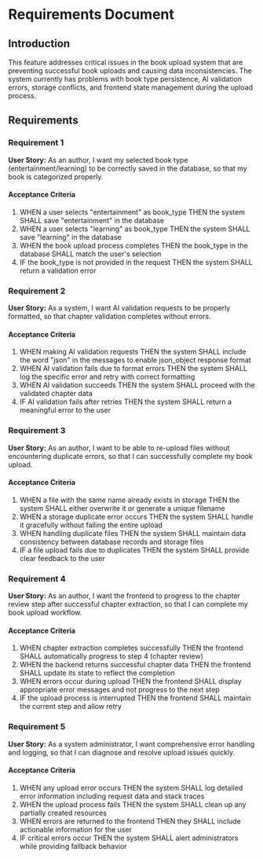 # Requirements Document

## Introduction

This feature addresses critical issues in the book upload system that are preventing successful book uploads and causing data inconsistencies. The system currently has problems with book type persistence, AI validation errors, storage conflicts, and frontend state management during the upload process.

## Requirements

### Requirement 1

**User Story:** As an author, I want my selected book type (entertainment/learning) to be correctly saved in the database, so that my book is categorized properly.

#### Acceptance Criteria

1. WHEN a user selects "entertainment" as book_type THEN the system SHALL save "entertainment" in the database
2. WHEN a user selects "learning" as book_type THEN the system SHALL save "learning" in the database
3. WHEN the book upload process completes THEN the book_type in the database SHALL match the user's selection
4. IF the book_type is not provided in the request THEN the system SHALL return a validation error

### Requirement 2

**User Story:** As a system, I want AI validation requests to be properly formatted, so that chapter validation completes without errors.

#### Acceptance Criteria

1. WHEN making AI validation requests THEN the system SHALL include the word "json" in the messages to enable json_object response format
2. WHEN AI validation fails due to format errors THEN the system SHALL log the specific error and retry with correct formatting
3. WHEN AI validation succeeds THEN the system SHALL proceed with the validated chapter data
4. IF AI validation fails after retries THEN the system SHALL return a meaningful error to the user

### Requirement 3

**User Story:** As an author, I want to be able to re-upload files without encountering duplicate errors, so that I can successfully complete my book upload.

#### Acceptance Criteria

1. WHEN a file with the same name already exists in storage THEN the system SHALL either overwrite it or generate a unique filename
2. WHEN a storage duplicate error occurs THEN the system SHALL handle it gracefully without failing the entire upload
3. WHEN handling duplicate files THEN the system SHALL maintain data consistency between database records and storage files
4. IF a file upload fails due to duplicates THEN the system SHALL provide clear feedback to the user

### Requirement 4

**User Story:** As an author, I want the frontend to progress to the chapter review step after successful chapter extraction, so that I can complete my book upload workflow.

#### Acceptance Criteria

1. WHEN chapter extraction completes successfully THEN the frontend SHALL automatically progress to step 4 (chapter review)
2. WHEN the backend returns successful chapter data THEN the frontend SHALL update its state to reflect the completion
3. WHEN errors occur during upload THEN the frontend SHALL display appropriate error messages and not progress to the next step
4. IF the upload process is interrupted THEN the frontend SHALL maintain the current step and allow retry

### Requirement 5

**User Story:** As a system administrator, I want comprehensive error handling and logging, so that I can diagnose and resolve upload issues quickly.

#### Acceptance Criteria

1. WHEN any upload error occurs THEN the system SHALL log detailed error information including request data and stack traces
2. WHEN the upload process fails THEN the system SHALL clean up any partially created resources
3. WHEN errors are returned to the frontend THEN they SHALL include actionable information for the user
4. IF critical errors occur THEN the system SHALL alert administrators while providing fallback behavior
